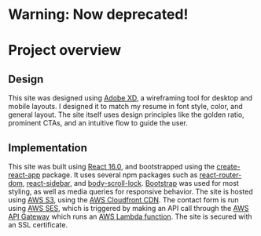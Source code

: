 # Warning: Now deprecated!

# Project overview

## Design
This site was designed using [Adobe XD](https://www.adobe.com/ca/products/xd.html), a wireframing tool for desktop and mobile layouts. I designed it to match my resume in font style, color, and general layout. The site itself uses design principles like the golden ratio, prominent CTAs, and an intuitive flow to guide the user.

## Implementation
This site was built using [React 16.0](https://reactjs.org/), and bootstrapped using the [create-react-app](https://www.npmjs.com/package/create-react-app) package. It uses several npm packages such as [react-router-dom](https://www.npmjs.com/package/react-router-dom), [react-sidebar](https://www.npmjs.com/package/react-sidebar), and [body-scroll-lock](https://www.npmjs.com/package/body-scroll-lock). [Bootstrap](https://getbootstrap.com/) was used for most styling, as well as media queries for responsive behavior. The site is hosted using [AWS S3](https://aws.amazon.com/s3/), using the [AWS Cloudfront CDN](https://aws.amazon.com/cloudfront/). The contact form is run using [AWS SES](https://aws.amazon.com/ses/), which is triggered by making an API call through the [AWS API Gateway](https://aws.amazon.com/api-gateway/) which runs an [AWS Lambda function](https://aws.amazon.com/lambda/). The site is secured with an SSL certificate.
